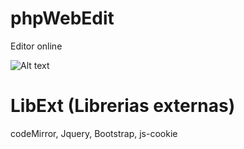 # phpWebEdit
Editor online

![Alt text](/phpWebEdit.png?raw=true "Pantalla")

# LibExt (Librerias externas)
codeMirror,
Jquery,
Bootstrap,
js-cookie
